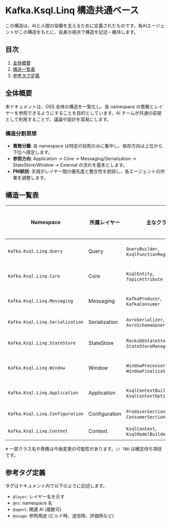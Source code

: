 # Kafka.Ksql.Linq 構造共通ベース

この構造は、AIと人間の協働を支えるために定義されたものです。各AIエージェントがこの構造をもとに、自身の視点で構造を記述・維持します。

## 目次
1. [全体概要](#全体概要)
2. [構造一覧表](#構造一覧表)
3. [参考タグ定義](#参考タグ定義)

## 全体概要
本ドキュメントは、OSS 全体の構造を一覧化し、各 namespace の責務とレイヤーを参照できるようにすることを目的としています。AI チームが共通の前提として利用することで、議論や設計を容易にします。

### 構造分割思想
- **責務分離**: 各 namespace は特定の役割のみに集中し、依存方向は上位から下位へ限定します。
- **参照方向**: Application → Core → Messaging/Serialization → StateStore/Window → External の流れを基本とします。
- **PM統括**: 天城がレイヤー間の優先度と整合性を統括し、各エージェントの作業を調整します。

## 構造一覧表

| Namespace | 所属レイヤー | 主なクラス | 責務 | 関連エージェント |
|-----------|--------------|------------|------|-----------------|
| `Kafka.Ksql.Linq.Query` | Query | `QueryBuilder`, `KsqlFunctionRegistry` | LINQ式からKSQLへの変換 | 鳴瀬・鏡花 |
| `Kafka.Ksql.Linq.Core` | Core | `KsqlEntity`, `TopicAttribute` | エンティティ管理・属性定義 | 鳴瀬・鏡花 |
| `Kafka.Ksql.Linq.Messaging` | Messaging | `KafkaProducer`, `KafkaConsumer` | 型安全なProducer/Consumer抽象 | 鳴瀬・詩音 |
| `Kafka.Ksql.Linq.Serialization` | Serialization | `AvroSerializer`, `AvroSchemaGenerator` | Avroスキーマ生成とシリアライズ | 鳴瀬 |
| `Kafka.Ksql.Linq.StateStore` | StateStore | `RocksDbStateStore`, `StateStoreManager` | ストリーム状態の永続化 | 鳴瀬・詩音 |
| `Kafka.Ksql.Linq.Window` | Window | `WindowProcessor`, `WindowFinalizationManager` | 時間窓処理と確定 | 鳴瀬・詩音 |
| `Kafka.Ksql.Linq.Application` | Application | `KsqlContextBuilder`, `KsqlContextOptions` | コンテキスト構築・統合設定 | 鳴瀬・天城 |
| `Kafka.Ksql.Linq.Configuration` | Configuration | `ProducerSection`, `ConsumerSection` | Kafka設定オブジェクト管理 | 鳴瀬 |
| `Kafka.Ksql.Linq.Context` | Context | `KsqlContext`, `KsqlModelBuilder` | DSL解析とモデル構築 | 鳴瀬 |

※ 一部クラス名や責務は今後変更の可能性があります。`// TBD` は確定待ち項目です。

## 参考タグ定義
タグはドキュメント内で以下のように記述します。

- `@layer`: レイヤー名を示す
- `@ns`: namespace 名
- `@agent`: 関連 AI (複数可)
- `@usage`: 参照用途 (ビルド時、送信時、評価時など)

